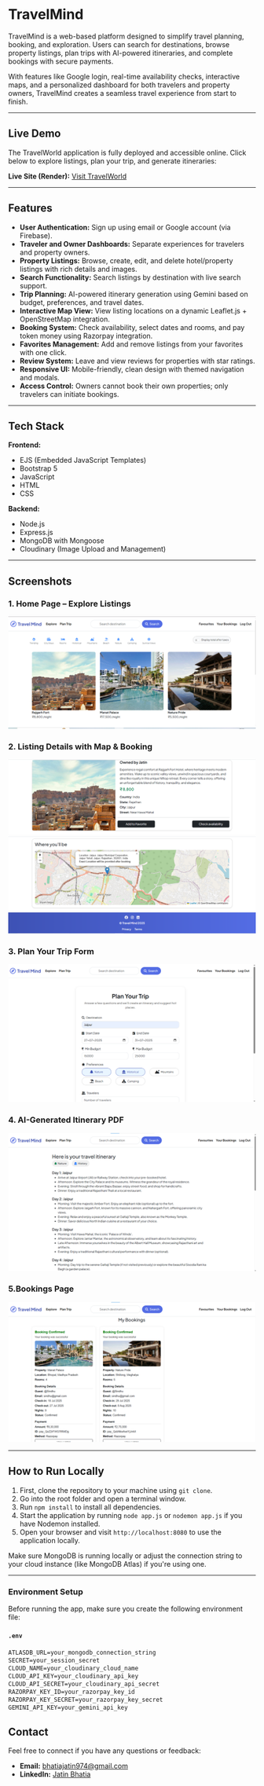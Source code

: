 # TravelMind

TravelMind is a web-based platform designed to simplify travel planning, booking, and exploration. Users can search for destinations, browse property listings, plan trips with AI-powered itineraries, and complete bookings with secure payments.

With features like Google login, real-time availability checks, interactive maps, and a personalized dashboard for both travelers and property owners, TravelMind creates a seamless travel experience from start to finish.

---

##  Live Demo

The TravelWorld application is fully deployed and accessible online. Click below to explore listings, plan your trip, and generate itineraries:

**Live Site (Render):** [Visit TravelWorld](https://travelmind-z00u.onrender.com)

---

## Features

- **User Authentication:** Sign up using email or Google account (via Firebase).
- **Traveler and Owner Dashboards:** Separate experiences for travelers and property owners.
- **Property Listings:** Browse, create, edit, and delete hotel/property listings with rich details and images.
- **Search Functionality:** Search listings by destination with live search support.
- **Trip Planning:** AI-powered itinerary generation using Gemini based on budget, preferences, and travel dates.
- **Interactive Map View:** View listing locations on a dynamic Leaflet.js + OpenStreetMap integration.
- **Booking System:** Check availability, select dates and rooms, and pay token money using Razorpay integration.
- **Favorites Management:** Add and remove listings from your favorites with one click.
- **Review System:** Leave and view reviews for properties with star ratings.
- **Responsive UI:** Mobile-friendly, clean design with themed navigation and modals.
- **Access Control:** Owners cannot book their own properties; only travelers can initiate bookings.


---

## Tech Stack

**Frontend:**
- EJS (Embedded JavaScript Templates)
- Bootstrap 5
- JavaScript
- HTML
- CSS

**Backend:**
- Node.js
- Express.js
- MongoDB with Mongoose
- Cloudinary (Image Upload and Management)

---

## Screenshots

### 1. Home Page – Explore Listings
![Home Page](./screenshots/home.png)

### 2. Listing Details with Map & Booking
![Listing Page](./screenshots/listing-details1.png)
![Listing Page](./screenshots/listing-details2.png)

### 3. Plan Your Trip Form
![Trip Planner](./screenshots/plan-trip.png)

### 4. AI-Generated Itinerary PDF
![Itinerary PDF](./screenshots/itinerary.png)

### 5.Bookings Page  
![My Bookings](./screenshots/booking.png)

---

## How to Run Locally

1. First, clone the repository to your machine using `git clone`.
2. Go into the root folder and open a terminal window.
3. Run `npm install` to install all dependencies.
4. Start the application by running `node app.js` or `nodemon app.js` if you have Nodemon installed.
5. Open your browser and visit `http://localhost:8080` to use the application locally.

Make sure MongoDB is running locally or adjust the connection string to your cloud instance (like MongoDB Atlas) if you're using one.

---

###  Environment Setup

Before running the app, make sure you create the following environment file:

#### `.env`

```env
ATLASDB_URL=your_mongodb_connection_string
SECRET=your_session_secret
CLOUD_NAME=your_cloudinary_cloud_name
CLOUD_API_KEY=your_cloudinary_api_key
CLOUD_API_SECRET=your_cloudinary_api_secret
RAZORPAY_KEY_ID=your_razorpay_key_id
RAZORPAY_KEY_SECRET=your_razorpay_key_secret
GEMINI_API_KEY=your_gemini_api_key
```
##  Contact

Feel free to connect if you have any questions or feedback:

- **Email:** bhatiajatin974@gmail.com
- **LinkedIn:** [Jatin Bhatia](https://www.linkedin.com/in/jatin-bhatia-4653042aa/)